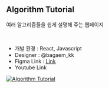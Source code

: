 ## Algorithm Tutorial

여러 알고리즘들을 쉽게 설명해 주는 웹페이지

<br>

- 개발 환경 : React, Javascript
- Designer : @bagaem_kk
- Figma Link : [Link](https://www.figma.com/file/2E19chJqcRfjHhK0fbzcIV/%EC%95%8C%EA%B3%A0%EB%A6%AC%EC%A6%98?t=tT20CGFGmil9ASFy-0)
- Youtube Link

[![Algorithm Tutorial](http://img.youtube.com/vi/4TMIaOJjLNI/0.jpg)](https://youtu.be/4TMIaOJjLNI) 
